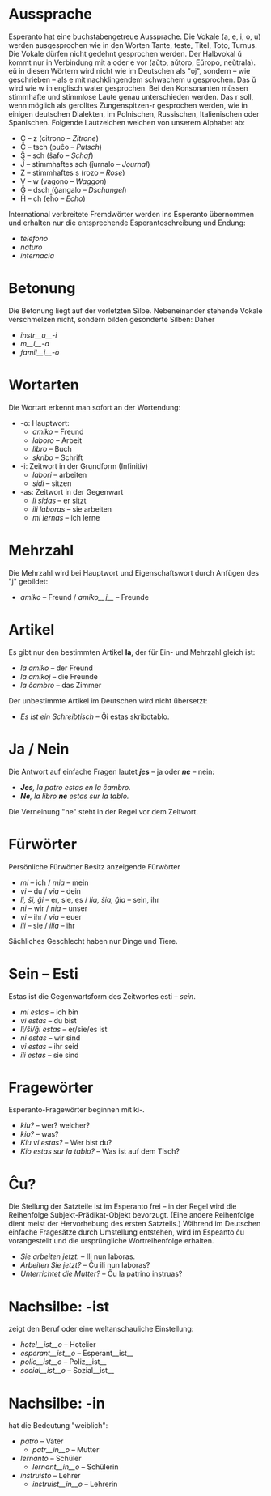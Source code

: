 # Aussprache

Esperanto hat eine buchstabengetreue Aussprache. Die Vokale (a, e, i, o, u) werden ausgesprochen wie in den Worten Tante, teste, Titel, Toto, Turnus. Die Vokale dürfen nicht gedehnt gesprochen werden. Der Halbvokal ŭ kommt nur in Verbindung mit a oder e vor (aŭto, aŭtoro, Eŭropo, neŭtrala). eŭ in diesen Wörtern wird nicht wie im Deutschen als "oj", sondern – wie geschrieben – als e mit nachklingendem schwachem u gesprochen. Das ŭ wird wie w in englisch water gesprochen. Bei den Konsonanten müssen stimmhafte und stimmlose Laute genau unterschieden werden. Das r soll, wenn möglich als gerolltes Zungenspitzen-r gesprochen werden, wie in einigen deutschen Dialekten, im Polnischen, Russischen, Italienischen oder Spanischen. Folgende Lautzeichen weichen von unserem Alphabet ab: 

- C – z (citrono – *Zitrone*)
- Ĉ – tsch (puĉo – *Putsch*)
- Ŝ – sch (ŝafo – *Schaf*)
- Ĵ – stimmhaftes sch (ĵurnalo – *Journal*)
- Z – stimmhaftes s (rozo – *Rose*)
- V – w (vagono – *Waggon*)
- Ĝ – dsch (ĝangalo – *Dschungel*)
- Ĥ – ch (eĥo – *Echo*)

International verbreitete Fremdwörter werden ins Esperanto übernommen und erhalten nur die entsprechende Esperantoschreibung und Endung: 
  
- *telefono*
- *naturo*
- *internacia*


# Betonung

Die Betonung liegt auf der vorletzten Silbe. Nebeneinander stehende Vokale verschmelzen nicht, sondern bilden gesonderte Silben: Daher 
  
- *instr__u__-i*
- *m__i__-a*
- *famil__i__-o*


# Wortarten

Die Wortart erkennt man sofort an der Wortendung:

- -o: Hauptwort:
    - *amiko* – Freund
    - *laboro* – Arbeit
    - *libro* – Buch
    - *skribo* – Schrift
- -i: Zeitwort in der Grundform (Infinitiv)
    - *labori* – arbeiten
    - *sidi* – sitzen
- -as: Zeitwort in der Gegenwart
    - *li sidas* – er sitzt
    - *ili laboras* – sie arbeiten
    - *mi lernas* – ich lerne

# Mehrzahl


Die Mehrzahl wird bei Hauptwort und Eigenschaftswort durch Anfügen des "j" gebildet: 
  
- *amiko* – Freund /  *amiko__j__* – Freunde
  

# Artikel

Es gibt nur den bestimmten Artikel __la__, der für Ein- und Mehrzahl gleich ist:

- *la amiko*  – der Freund
- *la amikoj*  – die Freunde
- *la ĉambro*  – das Zimmer

Der unbestimmte Artikel im Deutschen wird nicht übersetzt: 

- *Es ist ein Schreibtisch* – Ĝi estas skribotablo.


# Ja / Nein

Die Antwort auf einfache Fragen lautet *__jes__* – ja oder *__ne__* – nein:

- *__Jes__, la patro estas en la ĉambro.*
- *__Ne__, la libro __ne__ estas sur la tablo.*

Die Verneinung "ne" steht in der Regel vor dem Zeitwort.


# Fürwörter

Persönliche Fürwörter	Besitz anzeigende Fürwörter

- *mi*         – ich         / *mia*     – mein
- *vi*         – du          / *via*     – dein
- *li, ŝi, ĝi* – er, sie, es / *lia, ŝia, ĝia* – sein, ihr
- *ni*         – wir         / *nia*     – unser
- *vi*         – ihr         / *via*     – euer
- *ili*        – sie         / *ilia*    – ihr

Sächliches Geschlecht haben nur Dinge und Tiere.


# Sein – Esti

Estas ist die Gegenwartsform des Zeitwortes esti – *sein*.

- *mi estas*	 – ich bin
- *vi estas*	 – du bist
- *li/ŝi/ĝi estas*	 – er/sie/es ist
- *ni estas*	 – wir sind
- *vi estas*	 – ihr seid
- *ili estas*	 – sie sind

# Fragewörter

Esperanto-Fragewörter beginnen mit ki-.

- *kiu?* – wer? welcher?
- *kio?* – was?
- *Kiu vi estas?* – Wer bist du?
- *Kio estas sur la tablo?* – Was ist auf dem Tisch?


# Ĉu?

Die Stellung der Satzteile ist im Esperanto frei – in der Regel wird die Reihenfolge Subjekt-Prädikat-Objekt bevorzugt. (Eine andere Reihenfolge dient meist der Hervorhebung des ersten Satzteils.) Während im Deutschen einfache Fragesätze durch Umstellung entstehen, wird im Espeanto ĉu vorangestellt und die ursprüngliche Wortreihenfolge erhalten.

- *Sie arbeiten jetzt.* – Ili nun laboras.
- *Arbeiten Sie jetzt?* – Ĉu ili nun laboras?
- *Unterrichtet die Mutter?* – Ĉu la patrino instruas?


# Nachsilbe: -ist

zeigt den Beruf oder eine weltanschauliche Einstellung:

- *hotel__ist__o* – Hotelier
- *esperant__ist__o* – Esperant__ist__
- *polic__ist__o* – Poliz__ist__
- *social__ist__o* – Sozial__ist__


# Nachsilbe: -in

hat die Bedeutung "weiblich":

- *patro* – Vater
    - *patr__in__o* – Mutter
- *lernanto* – Schüler
    - *lernant__in__o* – Schülerin
- *instruisto* – Lehrer
    - *instruist__in__o* – Lehrerin


